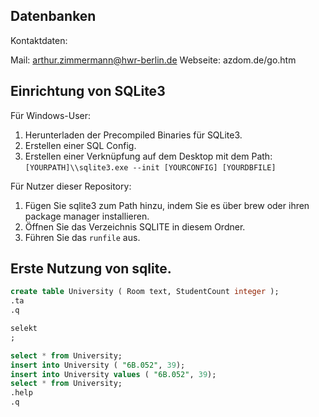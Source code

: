 [//]: # (2022-11-16.08:45)
[//]: # (HWR>DSINFO)
[//]: # (Datenbanken)

## Datenbanken

Kontaktdaten:

Mail: arthur.zimmermann@hwr-berlin.de
Webseite: azdom.de/go.htm

## Einrichtung von SQLite3

Für Windows-User: 
1. Herunterladen der Precompiled Binaries für SQLite3. 
2. Erstellen einer SQL Config.
3. Erstellen einer Verknüpfung auf dem Desktop mit dem Path: `[YOURPATH]\\sqlite3.exe --init [YOURCONFIG] [YOURDBFILE]`

Für Nutzer dieser Repository:
1. Fügen Sie sqlite3 zum Path hinzu, indem Sie es über brew oder ihren package manager installieren.
2. Öffnen Sie das Verzeichnis SQLITE in diesem Ordner.
3. Führen Sie das `runfile` aus.

## Erste Nutzung von sqlite.

```sql 
create table University ( Room text, StudentCount integer );
.ta
.q
```

```sql 
selekt
;
```

```sql
select * from University;
insert into University ( "6B.052", 39);
insert into University values ( "6B.052", 39);
select * from University;
.help
.q
````

